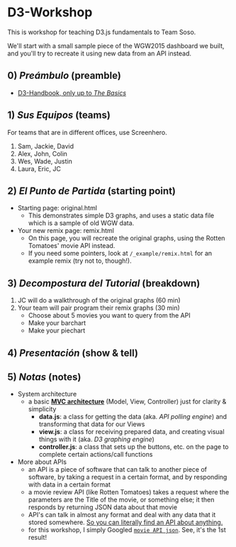 # D3-Workshop

This is workshop for teaching D3.js fundamentals to Team Soso.

We'll start with a small sample piece of the WGW2015 dashboard we built, and you'll try to recreate it using new data from an API instead.

## 0) _Preámbulo_ (preamble)

- [D3-Handbook, only up to _The Basics_](https://github.com/sosolimited/D3-Handbook/blob/master/tour-of-d3.md)

## 1) _Sus Equipos_ (teams)

For teams that are in different offices, use Screenhero.

1. Sam, Jackie, David
2. Alex, John, Colin
3. Wes, Wade, Justin
4. Laura, Eric, JC

## 2) _El Punto de Partida_ (starting point)

- Starting page: original.html
	- This demonstrates simple D3 graphs, and uses a static data file which is a sample of old WGW data.
- Your new remix page: remix.html
	- On this page, you will recreate the original graphs, using the Rotten Tomatoes' movie API instead.
	- If you need some pointers, look at `/_example/remix.html` for an example remix (try not to, though!).

## 3) _Decompostura del Tutorial_ (breakdown)

1. JC will do a walkthrough of the original graphs (60 min)
2. Your team will pair program their remix graphs (30 min)
	- Choose about 5 movies you want to query from the API
	- Make your barchart
	- Make your piechart

## 4) _Presentación_ (show & tell)

## 5) _Notas_ (notes)

- System architecture
	- a basic [__MVC architecture__](http://www.coderiddles.com/wp-content/uploads/2013/08/MVC.jpg) (Model, View, Controller) just for clarity & simplicity
		- __data.js__: a class for getting the data (aka. _API polling engine_) and transforming that data for our Views
		- __view.js__: a class for receiving prepared data, and creating visual things with it (aka. _D3 graphing engine_)
		- __controller.js__: a class that sets up the buttons, etc. on the page to complete certain actions/call functions
- More about APIs
	- an API is a piece of software that can talk to another piece of software, by taking a request in a certain format, and by responding with data in a certain format
	- a movie review API (like Rotten Tomatoes) takes a request where the parameters are the Title of the movie, or something else; it then responds by returning JSON data about that movie
	- API's can talk in almost any format and deal with any data that it stored somewhere. [So you can literally find an API about anything.](https://www.mashape.com/ismaelc/yoda-speak)
	- for this workshop, I simply Googled [`movie API json`](https://www.google.com/search?q=movie+API+json&oq=movie+api+json&aqs=chrome.0.69i59j69i60l2.1787j0j7&sourceid=chrome&es_sm=91&ie=UTF-8). See, it's the 1st result!
